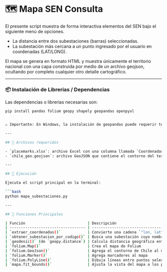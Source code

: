 # 🗺️ Mapa SEN Consulta

El presente script muestra de forma interactiva elementos del SEN bajo el siguiente menú de opciones.

- La distancia entre dos subestaciones (barras) seleccionadas.
- La subestación más cercana a un punto ingresado por el usuario en coordenadas (LAT/LONG).

El mapa se genera en formato HTML y muestra únicamente el territorio nacional con una capa construida por medio de un archivo geojson, ocultando por completo cualquier otro detalle cartográfico.

---

### 📦 Instalación de Librerias / Dependencias

Las dependencias o librerias necesarias son:

```bash
pip install pandas folium geopy shapely geopandas openpyxl


⚠️ Importante: En Windows, la instalación de geopandas puede requerir tener GDAL o fiona correctamente configurados.

---

## 📁 Archivos requeridos

- `placemarks.xlsx`: archivo Excel con una columna llamada `Coordenadas`, en formato `"longitud, latitud"`, y una columna `Nombre`.
- `chile_geo.geojson`: archivo GeoJSON que contiene el contorno del territorio nacional de Chile (MultiPolygon o Polygon).

---

## 🚀 Ejecución

Ejecuta el script principal en la terminal:

```bash
python mapa_subestaciones.py

--- 

## 🚀 Funciones Principales

| Función                            | Descripción                                                         | Detalles técnicos                                           |
| ---------------------------------- | ------------------------------------------------------------------- | ----------------------------------------------------------- |
| `extraer_coordenadas()`            | Convierte una cadena `"lon, lat"` a coordenadas (latitud, longitud) | Corrige signos para asegurar que los valores estén en Chile |
| `obtener_subestacion_por_codigo()` | Busca una subestación cuyo nombre comience con un código específico | Devuelve la primera coincidencia con el prefijo             |
| `geodesic()` (de `geopy.distance`) | Calcula distancia geográfica entre dos coordenadas                  | Retorna distancia en kilómetros                             |
| `folium.Map()`                     | Crea el mapa de Folium                                              | `tiles=None` para eliminar fondo cartográfico               |
| `folium.GeoJson()`                 | Agrega el contorno de Chile al mapa                                 | Chile se muestra en blanco con borde negro                  |
| `folium.Marker()`                  | Agrega marcadores al mapa                                           | Representa subestaciones, puntos de usuario, etiquetas      |
| `folium.PolyLine()`                | Dibuja líneas entre puntos seleccionados                            | Usa colores para diferenciar conexiones                     |
| `mapa.fit_bounds()`                | Ajusta la vista del mapa a los puntos relevantes                    | Se usa para enfocar el área de interés                      |
